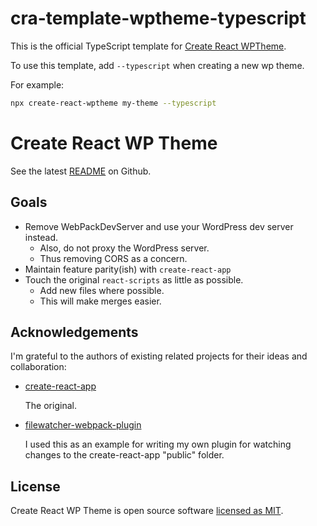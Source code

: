 # cra-template-wptheme-typescript

This is the official TypeScript template for [Create React WPTheme](https://github.com/jordan-trahanov/create-react-wptheme).

To use this template, add `--typescript` when creating a new wp theme.

For example:

```sh
npx create-react-wptheme my-theme --typescript
```

# Create React WP Theme

See the latest [README](https://github.com/jordan-trahanov/create-react-wptheme) on Github.

## Goals

- Remove WebPackDevServer and use your WordPress dev server instead.
  - Also, do not proxy the WordPress server.
  - Thus removing CORS as a concern.
- Maintain feature parity(ish) with `create-react-app`
- Touch the original `react-scripts` as little as possible.
  - Add new files where possible.
  - This will make merges easier.

## Acknowledgements

I'm grateful to the authors of existing related projects for their ideas and collaboration:

- [create-react-app](https://github.com/facebook/create-react-app)

  The original.

- [filewatcher-webpack-plugin](https://www.npmjs.com/package/filewatcher-webpack-plugin)

  I used this as an example for writing my own plugin for watching changes to the create-react-app "public" folder.

## License

Create React WP Theme is open source software [licensed as MIT](https://github.com/jordan-trahanov/create-react-wptheme/blob/master/LICENSE).
